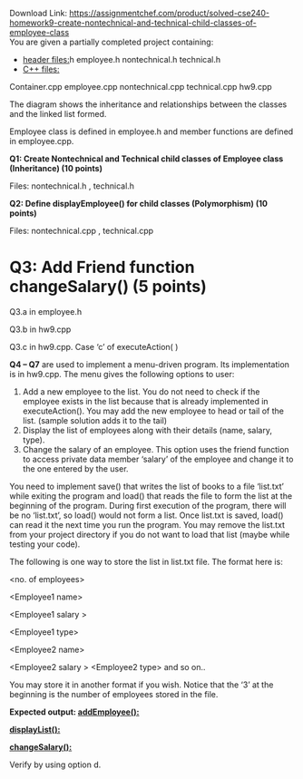 Download Link: https://assignmentchef.com/product/solved-cse240-homework9-create-nontechnical-and-technical-child-classes-of-employee-class
<br>
You are given a partially completed project containing:

<ul>

 <li><u>header files:</u>h employee.h nontechnical.h technical.h</li>

 <li><u>C++ files:</u></li>

</ul>

Container.cpp employee.cpp nontechnical.cpp technical.cpp hw9.cpp

The diagram shows the inheritance and relationships between the classes and the linked list formed.

Employee class is defined in employee.h and member functions are defined in employee.cpp.

<strong>Q1: Create Nontechnical and Technical child classes of Employee class (Inheritance) (10 points) </strong>

Files: nontechnical.h , technical.h

<strong>Q2: Define displayEmployee() for child classes (Polymorphism) (10 points) </strong>

Files: nontechnical.cpp , technical.cpp

<h1>Q3: Add Friend function changeSalary() (5 points)</h1>

Q3.a in employee.h

Q3.b in hw9.cpp

Q3.c in hw9.cpp. Case ‘c’ of executeAction( )

<strong>Q4 – Q7</strong> are used to implement a menu-driven program. Its implementation is in hw9.cpp. The menu gives the following options to user:

<ol>

 <li>Add a new employee to the list. You do not need to check if the employee exists in the list because that is already implemented in executeAction(). You may add the new employee to head or tail of the list. (sample solution adds it to the tail)</li>

 <li>Display the list of employees along with their details (name, salary, type).</li>

 <li>Change the salary of an employee. This option uses the friend function to access private data member ‘salary’ of the employee and change it to the one entered by the user.</li>

</ol>

You need to implement save() that writes the list of books to a file ‘list.txt’ while exiting the program and load() that reads the file to form the list at the beginning of the program. During first execution of the program, there will be no ‘list.txt’, so load() would not form a list. Once list.txt is saved, load() can read it the next time you run the program. You may remove the list.txt from your project directory if you do not want to load that list (maybe while testing your code).

The following is one way to store the list in list.txt file. The format here is:

&lt;no. of employees&gt;

&lt;Employee1 name&gt;

&lt;Employee1 salary &gt;

&lt;Employee1 type&gt;

&lt;Employee2 name&gt;

&lt;Employee2 salary &gt; &lt;Employee2 type&gt; and so on..

You may store it in another format if you wish. Notice that the ‘3’ at the beginning is the number of employees stored in the file.

<strong>Expected output: <u>addEmployee():</u> </strong>

<strong><u>displayList():</u> </strong>

<strong><u>changeSalary():</u> </strong>

Verify by using option d.